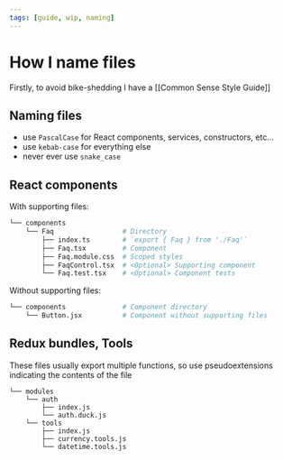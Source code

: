 ```yaml
---
tags: [guide, wip, naming]
---
```


# How I name files

Firstly, to avoid bike-shedding I have a [[Common Sense Style Guide]]

## Naming files

- use `PascalCase` for React components, services, constructors, etc...
- use `kebab-case` for everything else
- never ever use `snake_case`

## React components

With supporting files:

```bash
└── components
    └── Faq                 # Directory
        ├── index.ts        # `export { Faq } from './Faq'`
        ├── Faq.tsx         # Component
        ├── Faq.module.css  # Scoped styles
        ├── FaqControl.tsx  # <Optional> Supporting component
        └── Faq.test.tsx    # <Optional> Component tests
```

Without supporting files:

```bash
└── components              # Component directory
    └── Button.jsx          # Component without supporting files
```

<!--
## Classes, Singletons

Name the file as the name of the class

```bash
└── modules
    └── user
        ├── ...
        ├── User.js         # `export class User`
        └── UserService.js  # `export default new UserService()`
```
-->

## Redux bundles, Tools

These files usually export multiple functions, so use pseudoextensions indicating the contents of the file

```
└── modules
    └── auth
        ├── index.js
        └── auth.duck.js
    └── tools
        ├── index.js
        ├── currency.tools.js
        └── datetime.tools.js
```
